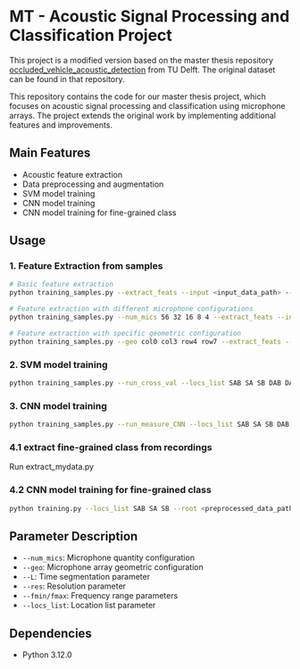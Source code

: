 # MT - Acoustic Signal Processing and Classification Project

This project is a modified version based on the master thesis repository [occluded_vehicle_acoustic_detection](https://github.com/tudelft-iv/occluded_vehicle_acoustic_detection.git) from TU Delft. The original dataset can be found in that repository.

This repository contains the code for our master thesis project, which focuses on acoustic signal processing and classification using microphone arrays. The project extends the original work by implementing additional features and improvements.

## Main Features

- Acoustic feature extraction
- Data preprocessing and augmentation
- SVM model training
- CNN model training
- CNN model training for fine-grained class

## Usage

### 1. Feature Extraction from samples
```bash
# Basic feature extraction
python training_samples.py --extract_feats --input <input_data_path> --save_path <save_path>

# Feature extraction with different microphone configurations
python training_samples.py --num_mics 56 32 16 8 4 --extract_feats --input <input_data_path> --save_path <save_path> --L 2 4 8 16 --res 30 60 120 240 360 --fmin 20 50 1500 --fmax 50 1500 3000

# Feature extraction with specific geometric configuration
python training_samples.py --geo col0 col3 row4 row7 --extract_feats --input <input_data_path> --save_path <save_path> --L 2 4 8 16 --res 30 60 120 240 360 --fmin 20 50 1500 --fmax 50 1500 3000
```

### 2. SVM model training
```bash
python training_samples.py --run_cross_val --locs_list SAB SA SB DAB DA DB --root <preprocessed_data_path>
```

### 3. CNN model training
```bash
python training_samples.py --run_measure_CNN --locs_list SAB SA SB DAB DA DB --root <preprocessed_data_path>
```

### 4.1 extract fine-grained class from recordings
Run extract_mydata.py

### 4.2 CNN model training for fine-grained class
```bash
python training.py --locs_list SAB SA SB --root <preprocessed_data_path>
```

## Parameter Description

- `--num_mics`: Microphone quantity configuration
- `--geo`: Microphone array geometric configuration
- `--L`: Time segmentation parameter
- `--res`: Resolution parameter
- `--fmin/fmax`: Frequency range parameters
- `--locs_list`: Location list parameter

## Dependencies

- Python 3.12.0